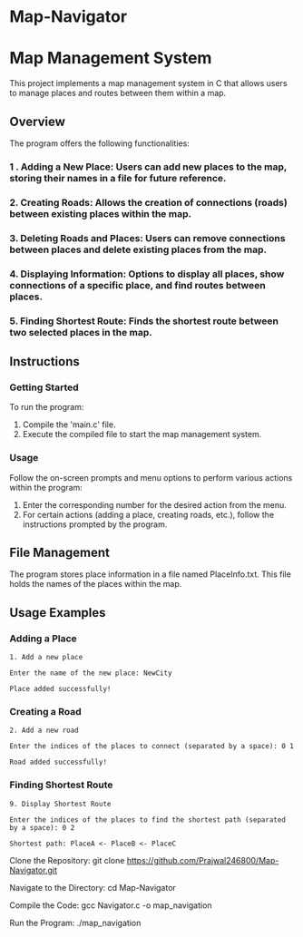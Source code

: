 # Map-Navigator
# Map Management System

This project implements a map management system in C that allows users to manage places and routes between them within a map.

## Overview
The program offers the following functionalities:
### 1 . Adding a New Place: Users can add new places to the map, storing their names in a file for future reference.
### 2. Creating Roads: Allows the creation of connections (roads) between existing places within the map.
### 3. Deleting Roads and Places: Users can remove connections between places and delete existing places from the map.
### 4. Displaying Information: Options to display all places, show connections of a specific place, and find routes between places.
### 5. Finding Shortest Route: Finds the shortest route between two selected places in the map.


## Instructions
### Getting Started
To run the program:
1. Compile the 'main.c' file.
2. Execute the compiled file to start the map management system.

### Usage
Follow the on-screen prompts and menu options to perform various actions within the program:
1. Enter the corresponding number for the desired action from the menu.
2. For certain actions (adding a place, creating roads, etc.), follow the instructions prompted by the program.

## File Management
The program stores place information in a file named PlaceInfo.txt. This file holds the names of the places within the map.

## Usage Examples
### Adding a Place
```1. Add a new place```

```Enter the name of the new place: NewCity```

```Place added successfully!```

### Creating a Road
```2. Add a new road```

```Enter the indices of the places to connect (separated by a space): 0 1```

```Road added successfully!```

### Finding Shortest Route
```9. Display Shortest Route```

```Enter the indices of the places to find the shortest path (separated by a space): 0 2```

```Shortest path: PlaceA <- PlaceB <- PlaceC```


Clone the Repository:
  git clone https://github.com/Prajwal246800/Map-Navigator.git
  
Navigate to the Directory:
  cd Map-Navigator
  
Compile the Code:
  gcc Navigator.c -o map_navigation
  
Run the Program:
  ./map_navigation
